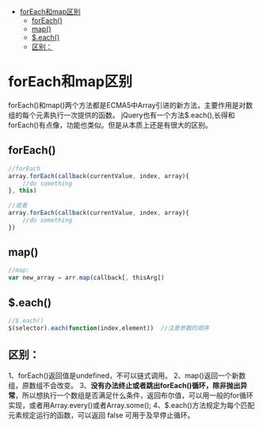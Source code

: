 <!--
 * @Descripttion: 
 * @version: 
 * @Author: matias tang
 * @Date: 2020-09-17 17:18:36
 * @LastEditors: matias tang
 * @LastEditTime: 2020-09-17 17:21:12
-->
<!-- TOC -->

- [forEach和map区别](#foreach和map区别)
    - [forEach()](#foreach)
    - [map()](#map)
    - [$.each()](#each)
    - [区别：](#区别)

<!-- /TOC -->
# forEach和map区别

forEach()和map()两个方法都是ECMA5中Array引进的新方法，主要作用是对数组的每个元素执行一次提供的函数。
jQuery也有一个方法$.each(),长得和forEach()有点像，功能也类似。但是从本质上还是有很大的区别。

## forEach()

```js
//forEach
array.forEach(callback(currentValue, index, array){
    //do something
}, this)
 
//或者
array.forEach(callback(currentValue, index, array){
    //do something
})
```

## map()
```js
//map:
var new_array = arr.map(callback[, thisArg])　
```

## $.each()

```js
//$.each()
$(selector).each(function(index,element))  //注意参数的顺序
```

## 区别：

1、forEach()返回值是undefined，不可以链式调用。
2、map()返回一个新数组，原数组不会改变。
3、**没有办法终止或者跳出forEach()循环，除非抛出异常**，所以想执行一个数组是否满足什么条件，返回布尔值，可以用一般的for循环实现，或者用Array.every()或者Array.some();
4、$.each()方法规定为每个匹配元素规定运行的函数，可以返回 false 可用于及早停止循环。